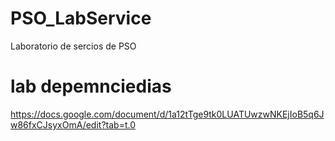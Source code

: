 # PSO_LabService
Laboratorio de sercios de PSO 


# lab depemnciedias

https://docs.google.com/document/d/1a12tTge9tk0LUATUwzwNKEjIoB5q6Jw86fxCJsyxOmA/edit?tab=t.0
